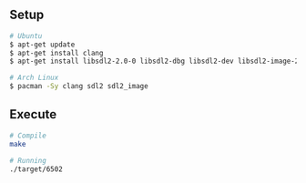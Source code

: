 ## Setup 
```bash
# Ubuntu
$ apt-get update
$ apt-get install clang
$ apt-get install libsdl2-2.0-0 libsdl2-dbg libsdl2-dev libsdl2-image-2.0-0 libsdl2-image-dbg libsdl2-image-dev

# Arch Linux
$ pacman -Sy clang sdl2 sdl2_image
```

## Execute 

```bash
# Compile
make

# Running
./target/6502
```
